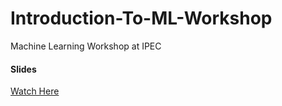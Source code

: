 # Introduction-To-ML-Workshop
Machine Learning Workshop at IPEC

#### Slides

[Watch Here](https://docs.google.com/presentation/d/1LhStNwislU-7PUFBx0n_BfMIRNYsIf18WQe7Y_5Y_Jo/edit?usp=sharing)
